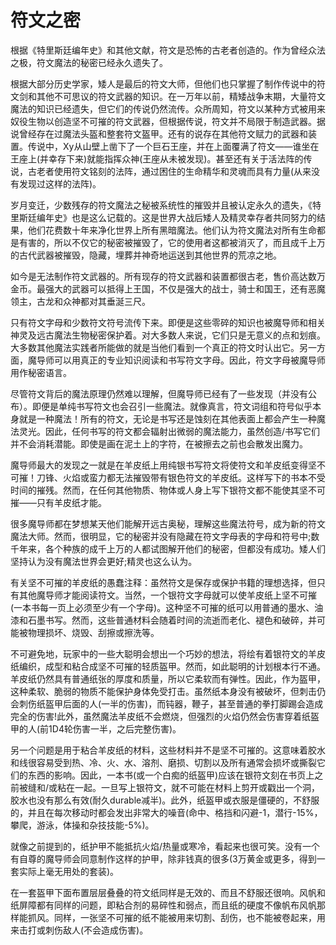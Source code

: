 # 符文之密

根据《特里斯廷编年史》和其他文献，符文是恐怖的古老者创造的。作为曾经众法之极，符文魔法的秘密已经永久遗失了。

根据大部分历史学家，矮人是最后的符文大师，但他们也只掌握了制作传说中的符文剑和其他不可思议的符文武器的知识。在一万年以前，精矮战争末期，大量符文魔法的知识已经遗失，但它们的传说仍然流传。众所周知，符文以某种方式被用来奴役生物以创造坚不可摧的符文武器，但根据传说，符文并不局限于制造武器。据说曾经存在过魔法头盔和整套符文盔甲。还有的说存在其他符文赋力的武器和装置。传说中，Xy从山壁上凿下了一个巨石王座，并在上面覆满了符文——谁坐在王座上(并幸存下来)就能指挥众神(王座从未被发现)。甚至还有关于活法阵的传说，古老者使用符文铭刻的法阵，通过困住的生命精华和灵魂而具有力量(从来没有发现过这样的法阵)。

岁月变迁，少数残存的符文魔法之秘被系统性的摧毁并且被认定永久的遗失，《特里斯廷编年史》也是这么记载的。这是世界大战后矮人及精灵幸存者共同努力的结果，他们花费数十年来净化世界上所有黑暗魔法。他们认为符文魔法对所有生命都是有害的，所以不仅它的秘密被摧毁了，它的使用者这都被消灭了，而且成千上万的古代武器被摧毁，隐藏，埋葬并神奇地运送到其他世界的荒凉之地。

如今是无法制作符文武器的。所有现存的符文武器和装置都很古老，售价高达数万金币。最强大的武器可以抵得上王国，不仅是强大的战士，骑士和国王，还有恶魔领主，古龙和众神都对其垂涎三尺。

只有符文字母和少数符文符号流传下来。即便是这些零碎的知识也被魔导师和相关神灵及远古魔法生物秘密保护着。对大多数人来说，它们只是无意义的点和划痕。大多数其他魔法实践者所能做的就是当他们看到一个真正的符文时认出它。另一方面，魔导师可以用真正的专业知识阅读和书写符文字母。因此，符文字母被魔导师用作秘密语言。

尽管符文背后的魔法原理仍然难以理解，但魔导师已经有了一些发现（并没有公布）。即便是单纯书写符文也会召引一些魔法。就像真言，符文词组和符号似乎本身就是一种魔法！所有的符文，无论是书写还是蚀刻在其他表面上都会产生一种魔法灵光。因此，任何书写的符文都会辐射出微弱的魔法能力，虽然创造/书写它们并不会消耗潜能。即使是画在泥土上的字符，在被擦去之前也会散发出魔力。

魔导师最大的发现之一就是在羊皮纸上用纯银书写符文将使符文和羊皮纸变得坚不可摧！刀锋、火焰或蛮力都无法摧毁带有银色符文的羊皮纸。这样写下的书本不受时间的摧残。然而，在任何其他物质、物体或人身上写下银符文都不能使其坚不可摧——只有羊皮纸才能。

很多魔导师都在梦想某天他们能解开远古奥秘，理解这些魔法符号，成为新的符文魔法大师。然而，很明显，它的秘密并没有隐藏在符文字母表的字母和符号中;数千年来，各个种族的成千上万的人都试图解开他们的秘密，但都没有成功。矮人们坚持认为没有魔法世界会更好;精灵也这么认为。

有关坚不可摧的羊皮纸的愚蠢注释：虽然符文是保存或保护书籍的理想选择，但只有其他魔导师才能阅读符文。当然，一个银符文字母就可以使羊皮纸上坚不可摧(一本书每一页上必须至少有一个字母)。这种坚不可摧的纸可以用普通的墨水、油漆和石墨书写。然而，这些普通材料会随着时间的流逝而老化、褪色和破碎，并可能被物理损坏、烧毁、刮擦或擦洗等。

不可避免地，玩家中的一些大聪明会想出一个巧妙的想法，将绘有着银符文的羊皮纸编织，成型和粘合成坚不可摧的轻质盔甲。然而，如此聪明的计划根本行不通。羊皮纸仍然具有普通纸张的厚度和质量，所以它柔软而有弹性。因此，作为盔甲，这种柔软、脆弱的物质不能保护身体免受打击。虽然纸本身没有被破坏，但刺击仍会刺伤纸盔甲后面的人(一半的伤害)，而钝器，鞭子，甚至普通的拳打脚踢会造成完全的伤害!此外，虽然魔法羊皮纸不会燃烧，但强烈的火焰仍然会伤害穿着纸盔甲的人(前1D4轮伤害一半，之后完整伤害)。

另一个问题是用于粘合羊皮纸的材料，这些材料并不是坚不可摧的。这意味着胶水和线很容易受到热、冷、火、水、溶剂、磨损、切割以及所有通常会损坏或撕裂它们的东西的影响。因此，一本书(或一个白痴的纸盔甲)应该在银符文刻在书页上之前被缝和/或粘在一起。一旦写上银符文，就不可能在材料上剪开或戳出一个洞，胶水也没有那么有效(耐久durable减半)。此外，纸盔甲或衣服是僵硬的，不舒服的，并且在每次移动时都会发出非常大的噪音(命中、格挡和闪避-1，潜行-15%，攀爬，游泳，体操和杂技技能-5%)。

就像之前提到的，纸护甲不能抵抗火焰/热量或寒冷，看起来也很可笑。没有一个有自尊的魔导师会同意制作这样的护甲，除非钱真的很多(3万黄金或更多，得到一套实际上毫无用处的套装)。

在一套盔甲下面布置层层叠叠的符文纸同样是无效的、而且不舒服还很响。风帆和纸屏障都有同样的问题，即粘合剂的易碎性和弱点，而且纸的硬度不像帆布风帆那样能抓风。同样，一张坚不可摧的纸不能被用来切割、刮伤，也不能被卷起来，用来击打或刺伤敌人(不会造成伤害)。
